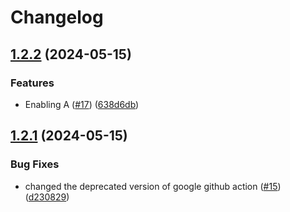 # Changelog

## [1.2.2](https://github.com/meyuviofficial/automated-changelog/compare/v1.2.1...v1.2.2) (2024-05-15)


### Features

* Enabling A ([#17](https://github.com/meyuviofficial/automated-changelog/issues/17)) ([638d6db](https://github.com/meyuviofficial/automated-changelog/commit/638d6db9fb777545a0a3027f3a77c269c5103f7b))

## [1.2.1](https://github.com/meyuviofficial/automated-changelog/compare/v1.2.0...v1.2.1) (2024-05-15)


### Bug Fixes

* changed the deprecated version of google github action ([#15](https://github.com/meyuviofficial/automated-changelog/issues/15)) ([d230829](https://github.com/meyuviofficial/automated-changelog/commit/d230829f8ce2064cf15fd527fdd7ac8bee6e7bce))

